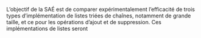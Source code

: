L’objectif de la SAÉ est de comparer expérimentalement l’efficacité de trois types d’implémentation de listes triées de chaînes, notamment de grande taille, et ce pour les opérations
d’ajout et de suppression. Ces implémentations de listes seront 
